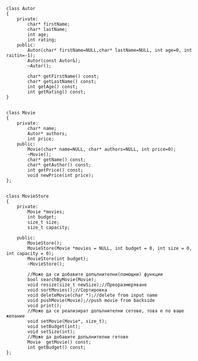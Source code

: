 

	class Autor
	{
		private:
			char* firstName;
			char* lastName;
			int age;
			int rating;
		public:
			Autor(char* firstName=NULL,char* lastName=NULL, int age=0, int raitin=-1);
			Autor(const Autor&);
			~Autor();

			char* getFirstName() const;
			char* getLastName() const;
			int getAge() const;
			int getRating() const;
	}


	class Movie
	{
		private: 
			char* name;
			Autor* authors;
			int price;
		public:
			Movie(char* name=NULL, char* authors=NULL, int price=0);
			~Movie();
			char* getName() const;
			char* getAuthor() const;
			int getPrice() const;
			void newPrice(int price);
	};


	class MovieStore
	{
		private:
			Movie *movies;
			int budget;
			size_t size;
			size_t capacity;

		public:
			MovieStore();
			MovieStore(Movie *movies = NULL, int budget = 0, int size = 0, int capacity = 0);
			MovieStore(int budget);
			~MovieStore();

			//Може да си добавите допълнителни(помощни) функции
			bool searchByMovie(Movie);	
			void resize(size_t newSize);//Преоразмеряване
			void sortMovies();//Сортировка
			void deleteMovie(char *);//delete from input name
			void pushMovie(Movie);//push movie from backside
			void print();
			//Може да се реализират допълнителни сетове, това е по ваше желание
			void setMovie(Movie*, size_t);
			void setBudget(int);
			void setSize(int);
			//Може да добавите допълнителни гетове
			Movie  getMovie() const;
			int getBudget() const;
	};

